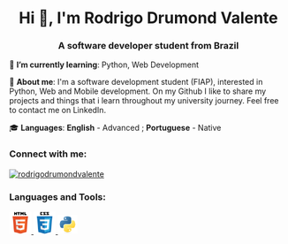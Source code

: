 <h1 align="center">Hi 👋, I'm Rodrigo Drumond Valente</h1>
<h3 align="center">A software developer student from Brazil</h3>

🌱 **I’m currently learning**: Python, Web Development

💬 **About me**: I'm a software development student (FIAP), interested in Python, Web and Mobile development. On my Github I like to share my projects and things that i learn throughout my university journey. Feel free to contact me on LinkedIn.

🎓 **Languages**: **English** - Advanced ; **Portuguese** - Native

<h3 align="left">Connect with me:</h3>
<p align="left">
<a href="https://linkedin.com/in/rodrigodrumondvalente" target="blank"><img align="center" src="https://raw.githubusercontent.com/rahuldkjain/github-profile-readme-generator/master/src/images/icons/Social/linked-in-alt.svg" alt="rodrigodrumondvalente" height="30" width="40" /></a>
</p>

<h3 align="left">Languages and Tools:</h3>
<p align="left">  <a href="https://www.w3.org/html/" target="_blank" rel="noreferrer"> <img src="https://raw.githubusercontent.com/devicons/devicon/master/icons/html5/html5-original-wordmark.svg" alt="html5" width="40" height="40"/> </a> <a href="https://www.w3schools.com/css/" target="_blank" rel="noreferrer"> <img src="https://raw.githubusercontent.com/devicons/devicon/master/icons/css3/css3-original-wordmark.svg" alt="css3" width="40" height="40"/> </a></a> <a href="https://www.python.org" target="_blank" rel="noreferrer"> <img src="https://raw.githubusercontent.com/devicons/devicon/master/icons/python/python-original.svg" alt="python" width="35" height="35"/> </a> </p>
